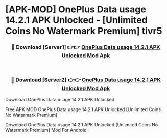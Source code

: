 # [APK-MOD] OnePlus Data usage 14.2.1 APK Unlocked - [Unlimited Coins No Watermark Premium] tivr5



<div align="center">
<h3>🔴 Download [Server1] 👉👉 <a href="https://momento.my/?title=OnePlus_Data_usage_14.2.1_APK_Unlocked">OnePlus Data usage 14.2.1 APK Unlocked Mod Apk</a></h3><br>

<h3>🔴 Download [Server2] 👉👉 <a href="https://momento.my/?title=OnePlus_Data_usage_14.2.1_APK_Unlocked">OnePlus Data usage 14.2.1 APK Unlocked Mod Apk</a></h3>
</div>



Download OnePlus Data usage 14.2.1 APK Unlocked 

Free APK MOD OnePlus Data usage 14.2.1 APK Unlocked [Unlimited Coins No Watermark Premium]

Download OnePlus Data usage 14.2.1 APK Unlocked [Unlimited Coins No Watermark Premium] Mod For Android
